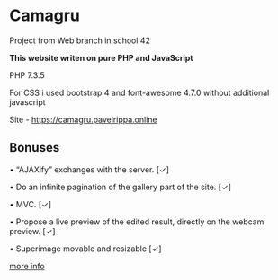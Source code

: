 # Camagru
Project from Web branch in school 42

**This website writen on pure PHP and JavaScript**

PHP 7.3.5

For CSS i used bootstrap 4 and font-awesome 4.7.0 without additional javascript

Site - https://camagru.pavelrippa.online

## Bonuses
• “AJAXify” exchanges with the server.                                         [✓]

• Do an infinite pagination of the gallery part of the site.                   [✓]

• MVC.                                                                         [✓]

• Propose a live preview of the edited result, directly on the webcam preview. [✓]

• Superimage movable and resizable                                             [✓]

[more info](https://github.com/prippa/Camagru/blob/master/camagru.en.pdf)

